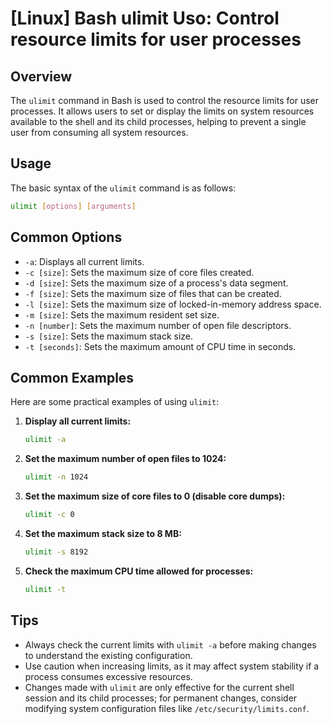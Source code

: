 # [Linux] Bash ulimit Uso: Control resource limits for user processes

## Overview
The `ulimit` command in Bash is used to control the resource limits for user processes. It allows users to set or display the limits on system resources available to the shell and its child processes, helping to prevent a single user from consuming all system resources.

## Usage
The basic syntax of the `ulimit` command is as follows:

```bash
ulimit [options] [arguments]
```

## Common Options
- `-a`: Displays all current limits.
- `-c [size]`: Sets the maximum size of core files created.
- `-d [size]`: Sets the maximum size of a process's data segment.
- `-f [size]`: Sets the maximum size of files that can be created.
- `-l [size]`: Sets the maximum size of locked-in-memory address space.
- `-m [size]`: Sets the maximum resident set size.
- `-n [number]`: Sets the maximum number of open file descriptors.
- `-s [size]`: Sets the maximum stack size.
- `-t [seconds]`: Sets the maximum amount of CPU time in seconds.

## Common Examples
Here are some practical examples of using `ulimit`:

1. **Display all current limits:**
   ```bash
   ulimit -a
   ```

2. **Set the maximum number of open files to 1024:**
   ```bash
   ulimit -n 1024
   ```

3. **Set the maximum size of core files to 0 (disable core dumps):**
   ```bash
   ulimit -c 0
   ```

4. **Set the maximum stack size to 8 MB:**
   ```bash
   ulimit -s 8192
   ```

5. **Check the maximum CPU time allowed for processes:**
   ```bash
   ulimit -t
   ```

## Tips
- Always check the current limits with `ulimit -a` before making changes to understand the existing configuration.
- Use caution when increasing limits, as it may affect system stability if a process consumes excessive resources.
- Changes made with `ulimit` are only effective for the current shell session and its child processes; for permanent changes, consider modifying system configuration files like `/etc/security/limits.conf`.